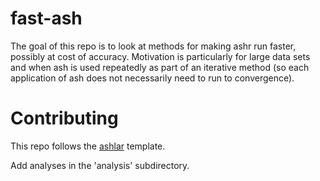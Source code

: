 # fast-ash

The goal of this repo is to look at methods for making ashr run faster, possibly at cost of accuracy. 
Motivation is particularly for 
large data sets and when ash is used repeatedly as part of an iterative method (so each application of ash does not
necessarily need to run to convergence).


# Contributing 

This repo follows the [ashlar](http://github.com/stephenslab/ashlar) template.

Add analyses in the 'analysis' subdirectory.








